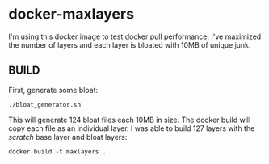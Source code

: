# docker-maxlayers

I'm using this docker image to test docker pull performance. I've maximized the number of layers and each layer is bloated with 10MB of unique junk.

## BUILD

First, generate some bloat:
```
./bloat_generator.sh
```

This will generate 124 bloat files each 10MB in size. The docker build will copy each file as an individual layer. I was able to build 127 layers with the *scratch* base layer and bloat layers:

```
docker build -t maxlayers .
```

